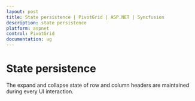 ```yaml
---
layout: post
title: State persistence | PivotGrid | ASP.NET | Syncfusion
description: state persistence
platform: aspnet
control: PivotGrid
documentation: ug
---
```



# State persistence

The expand and collapse state of row and column headers are maintained during every UI interaction.

